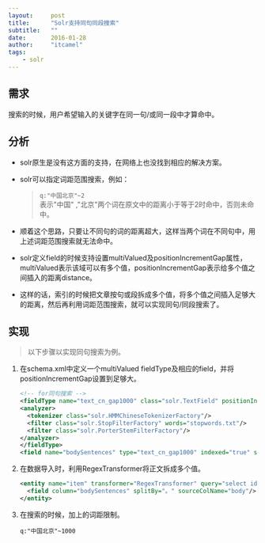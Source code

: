 ```yaml
---
layout:     post
title:      "Solr支持同句同段搜索"
subtitle:   ""
date:       2016-01-28
author:     "itcamel"
tags:
    - solr
---
```


## 需求
搜索的时候，用户希望输入的关键字在同一句/或同一段中才算命中。

## 分析
* solr原生是没有这方面的支持，在网络上也没找到相应的解决方案。
* solr可以指定词距范围搜索，例如：
	>`q:"中国北京"~2`  
	表示"中国"	,"北京"两个词在原文中的距离小于等于2时命中，否则未命中。
	
* 顺着这个思路，只要让不同句的词的距离超大，这样当两个词在不同句中，用上述词距范围搜索就无法命中。
* solr定义field的时候支持设置multiValued及positionIncrementGap属性，multiValued表示该域可以有多个值，positionIncrementGap表示给多个值之间插入的距离distance。
* 这样的话，索引的时候把文章按句或段拆成多个值，将多个值之间插入足够大的距离，然后再利用词距范围搜索，就可以实现同句/同段搜索了。

## 实现
> 以下步骤以实现同句搜索为例。

1. 在schema.xml中定义一个multiValued fieldType及相应的field，并将positionIncrementGap设置到足够大。

    ```xml
    <!-- for同句搜索 -->
    <fieldType name="text_cn_gap1000" class="solr.TextField" positionIncrementGap="1000" multiValued="true">
    <analyzer>
      <tokenizer class="solr.HMMChineseTokenizerFactory"/>
      <filter class="solr.StopFilterFactory" words="stopwords.txt"/>
      <filter class="solr.PorterStemFilterFactory"/>
    </analyzer>
    </fieldType>
    <field name="bodySentences" type="text_cn_gap1000" indexed="true" stored="false"/>
    ```

2. 在数据导入时，利用RegexTransformer将正文拆成多个值。

    ```xml
    <entity name="item" transformer="RegexTransformer" query="select id, body from table">
      <field column="bodySentences" splitBy="。" sourceColName="body"/>
    </entity> 
    ```

3. 在搜索的时候，加上的词距限制。
    ```
    q:"中国北京"~1000
    ```